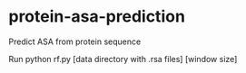 # protein-asa-prediction
Predict ASA from protein sequence


Run python rf.py [data directory with .rsa files] [window size]
